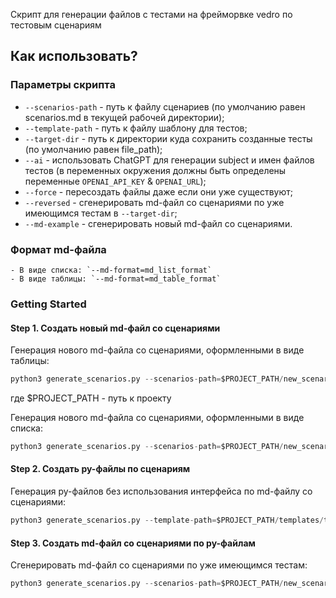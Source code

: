 Скрипт для генерации файлов с тестами на фрейморвке vedro по тестовым сценариям

## Как использовать?

### Параметры скрипта

*   `--scenarios-path` - путь к файлу сценариев (по умолчанию равен scenarios.md в текущей рабочей директории);
*   `--template-path` - путь к файлу шаблону для тестов;
*   `--target-dir` - путь к директории куда сохранить созданные тесты (по умолчанию равен file\_path);
*   `--ai` - использовать ChatGPT для генерации subject и имен файлов тестов (в переменных окружения должны быть определены переменные `OPENAI_API_KEY` & `OPENAI_URL`);
*   `--force` - пересоздать файлы даже если они уже существуют;
*   `--reversed` - сгенерировать md-файл со сценариями по уже имеющимся тестам в `--target-dir`;
*   `--md-example` - сгенерировать новый md-файл со сценариями.

### Формат md-файла

```plaintext
- В виде списка: `--md-format=md_list_format`
- В виде таблицы: `--md-format=md_table_format`
```

### Getting Started

#### Step 1. Создать новый md-файл со сценариями

Генерация нового md-файла со сценариями, оформленными в виде таблицы:

```python
python3 generate_scenarios.py --scenarios-path=$PROJECT_PATH/new_scenarios.md --md-format=md_table_format --md-example
```

где $PROJECT\_PATH - путь к проекту

Генерация нового md-файла со сценариями, оформленными в виде списка:

```python
python3 generate_scenarios.py --scenarios-path=$PROJECT_PATH/new_scenarios.md --md-format=md_list_format --md-example
```

#### Step 2. Создать py-файлы по сценариям

Генерация py-файлов без использования интерфейса по md-файлу со сценариями:

```python
python3 generate_scenarios.py --template-path=$PROJECT_PATH/templates/test_template.txt --scenarios-path=$PROJECT_PATH/new_scenarios.md --md-format=md_table_format --no-interface
```

#### Step 3. Создать md-файл со сценариями по py-файлам

Cгенерировать md-файл со сценариями по уже имеющимся тестам:

```python
python3 generate_scenarios.py --scenarios-path=$PROJECT_PATH/new_scenarios.md --target-dir=$PROJECT_PATH/PATH_TO_TESTS --md-format=md_table_format --reversed
```
